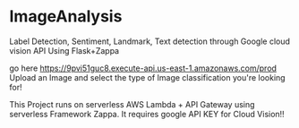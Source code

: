# ImageAnalysis
Label Detection, Sentiment, Landmark, Text detection through Google cloud vision API Using Flask+Zappa

go here https://9pvi51guc8.execute-api.us-east-1.amazonaws.com/prod 
Upload an Image and select the type of Image classification you're looking for!

This Project runs on serverless AWS Lambda + API Gateway using serverless Framework Zappa. It requires google API KEY for Cloud Vision!!  


